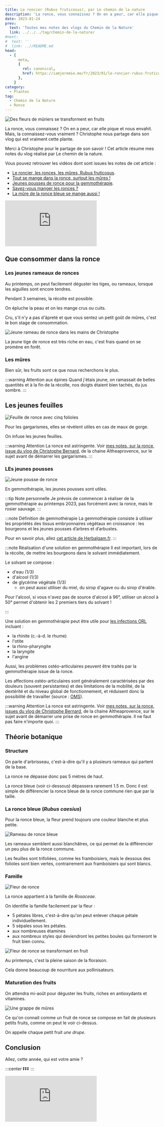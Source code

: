 ```yaml
---
title: Le roncier (Rubus fruticosus), par Le chemin de la nature
description: 'La ronce, vous connaissez ? On en a peur, car elle pique et nous enviahit. Mais, la connaissez-vous vraiment ? Christophe nous partage dans son vlog qui est vraiment cette plante.'
date: 2023-01-24
prev:
  text: 'Toutes mes notes des vlogs du Chemin de la Nature'
  link: ../../../tag/chemin-de-la-nature/
#next:
#  text: ''
#  link: ..//README.md
head:
  - [
      meta,
      {
        rel: canonical,
        href: https://iamjeremie.me/fr/2023/01/le-roncier-rubus-fruticosus-le-chemin-de-la-nature,
      },
    ]
category:
  - Plantes
tag:
  - Chemin de la Nature
  - Ronce
---
```


![Des fleurs de mûriers se transforment en fruits](/images/2023-01-24-fleurs-de-murier-se-transforment-en-fruits.jpg 'Crédits : image extraite du vlog du Chemin de la Nature')

La ronce, vous connaissez ? On en a peur, car elle pique et nous envahit. Mais, la connaissez-vous vraiment ? Christophe nous partage dans son vlog qui est vraiment cette plante.

Merci à Christophe pour le partage de son savoir !
Cet article résume mes notes du vlog réalisé par Le chemin de la nature.

<!-- more -->

Vous pouvez retrouver les vidéos dont sont issues les notes de cet article :

- [Le roncier, les ronces, les mûres, Rubus fruticosus](https://www.youtube.com/watch?v=qi4ne7oVOMA).
- [Tout se mange dans la ronce, surtout les mûres !](https://www.youtube.com/watch?v=Fdc8VE4_KsU)
- [Jeunes pousses de ronce pour la gemmothérapie](https://www.youtube.com/watch?v=uHP4IdAh2nc).
- [Savez-vous manger les ronces ?](https://www.youtube.com/watch?v=v0tC-efunOw)
- [La mûre de la ronce bleue se mange aussi !](https://www.youtube.com/watch?v=rIhNm_qYRIs)

<!-- markdownlint-disable MD033 -->
<p class="newsletter-wrapper"><iframe class="newsletter-embed" src="https://iamjeremie.substack.com/embed" frameborder="0" scrolling="no"></iframe></p>

## Que consommer dans la ronce

### Les jeunes rameaux de ronces

Au printemps, on peut facilement déguster les tiges, ou rameaux, lorsque les aiguilles sont encore tendres.

Pendant 3 semaines, la récolte est possible.

On épluche la peau et on les mange crus ou cuits.

Cru, s'il n'y a pas d'âpreté et que vous sentez un petit goût de mûres, c'est le bon stage de consommation.

![Jeune rameau de ronce dans les mains de Christophe](./images/jeune-rameau-de-ronce.jpg 'Credits : image extraite du vlog de Christophe sur le Chemin de la Nature')

La jeune tige de ronce est très riche en eau, c'est frais quand on se promène en forêt.

### Les mûres

Bien sûr, les fruits sont ce que nous recherchons le plus.

:::warning Attention aux épines
Quand j'étais jeune, on ramassait de belles quantités et à la fin de la récolte, nos doigts étaient bien tachés, du jus sombre.
:::

## Les jeunes feuilles

![Feuille de ronce avec cinq folioles](./images/feuille-de-ronce-avec-cinq-folioles.jpg 'Credits : image extraite du vlog de Christophe sur le Chemin de la Nature')

Pour les gargarismes, elles se révèlent utiles en cas de maux de gorge.

On infuse les jeunes feuilles.

:::warning Attention
La ronce est astringente. Voir [mes notes, sur la ronce, issue du vlog de Christophe Bernard](../ronce-murier-mure-bienfaits-et-usages-altheaprocence/README.md), de la chaine Altheaprovence, sur le sujet avant de démarrer les gargarismes.
:::

### LEs jeunes pousses

![Jeune pousse de ronce](./images/jeune-pousse-de-ronce.jpg 'Credits : image extraite du vlog de Christophe sur le Chemin de la Nature')

En gemmothérapie, les jeunes pousses sont utiles.

:::tip Note personnelle
Je prévois de commencer à réaliser de la gemmothérapie au printemps 2023, pas forcément avec la ronce, mais le rosier sauvage.
:::

:::note Définition de gemmothérapie
La gemmothérapie consiste à utiliser les propriétés des tissus embryonnaires végétaux en croissance : les bourgeons et les jeunes pousses d’arbres et d’arbustes.

Pour en savoir plus, allez [cet article de Herbalgam.fr](https://www.herbalgem.fr/fr/content/10-la-gemmotherapie).
:::

:::note Réalisation d'une solution en gemmothérapie
Il est important, lors de la récolte, de mettre les bourgeons dans le solvant immédiatement.

Le solvant se compose :

- d'eau (1/3)
- d'alcool (1/3)
- de glycérine végétale (1/3)
  - on peut aussi utiliser du miel, du sirop d'agave ou du sirop d'érable.

Pour l'alcool, si vous n'avez pas de source d'alcool à 96°, utiliser un alcool à 50° permet d'obtenir les 2 premiers tiers du solvant !

:::

Une solution en gemmothérapie peut être utile pour [les infections ORL](https://www.mpedia.fr/art-troubles-orl/) incluant :

- la rhinite (c.-à-d. le rhume)
- l'otite
- la rhino-pharyngite
- la laryngite
- l'angine

Aussi, les problèmes ostéo-articulaires peuvent être traités par la gemmothérapie issue de la ronce.

Les affections ostéo-articulaires sont généralement caractérisées par des douleurs (souvent persistantes) et des limitations de la mobilité, de la dextérité et du niveau global de fonctionnement, et réduisent donc la possibilité de travailler (source : [OMS](https://www.who.int/fr/news-room/fact-sheets/detail/musculoskeletal-conditions#:~:text=Les%20affections%20ost%C3%A9o%2Darticulaires%20et%20musculaires%20sont%20g%C3%A9n%C3%A9ralement%20caract%C3%A9ris%C3%A9es%20par,donc%20la%20possibilit%C3%A9%20de%20travailler.)).

:::warning Attention
La ronce est astringente. Voir [mes notes, sur la ronce, issues du vlog de Christophe Bernard](../ronce-murier-mure-bienfaits-et-usages-altheaprocence/README.md), de la chaine Altheaprovence, sur le sujet avant de démarrer une prise de ronce en gemmothérapie. Il ne faut pas faire n'importe quoi.
:::

## Théorie botanique

### Structure

On parle d'arbrisseau, c'est-à-dire qu'il y a plusieurs rameaux qui partent de la base.

La ronce ne dépasse donc pas 5 mètres de haut.

La ronce bleue (voir ci-dessous) dépassera rarement 1.5 m. Donc il est simple de différencier la ronce bleue de la ronce commune rien que par la taille.

### La ronce bleue (_Rubus caesius_)

Pour la ronce bleue, la fleur prend toujours une couleur blanche et plus petite.

![Rameau de ronce bleue](./images/rameau-de-ronce-bleue.jpg 'Credits : image extraite du vlog de Christophe sur le Chemin de la Nature')

Les rameaux semblent aussi blanchâtres, ce qui permet de la différencier un peu plus de la ronce commune.

Les feuilles sont trifoliées, comme les framboisiers, mais le dessous des folioles sont bien vertes, contrairement aux framboisiers qui sont blancs.

### Famille

![Fleur de ronce](./images/fleur-de-ronce.jpg 'Credits : image extraite du vlog de Christophe sur le Chemin de la Nature')

La ronce appartient à la famille de _Rosaceae_.

On identifie la famille facilement par la fleur :

- 5 pétales libres, c'est-à-dire qu'on peut enlever chaque pétale individuellement.
- 5 sépales sous les pétales.
- aux nombreuses étamines
- aux nombreux styles qui deviendront les petites boules qui formeront le fruit bien connu.

![Fleur de ronce se transformant en fruit](./images/fleur-de-ronce-se-transformant-en-fruit.jpg 'Credits : image extraite du vlog de Christophe sur le Chemin de la Nature')

Au printemps, c'est la pleine saison de la floraison.

Cela donne beaucoup de nourriture aux pollinisateurs.

### Maturation des fruits

On attendra mi-août pour déguster les fruits, riches en antioxydants et vitamines.

![Une grappe de mûres](./images/grappe-de-mures.jpg 'Credits : image extraite du vlog de Christophe sur le Chemin de la Nature')

Ce qu'on connait comme un fruit de ronce se compose en fait de plusieurs petits fruits, comme on peut le voir ci-dessus.

On appelle chaque petit fruit _une drupe_.

## Conclusion

Allez, cette année, qui est votre amie ?

:::center
⏬⏬⏬
:::

<!-- markdownlint-disable MD033 -->
<p class="newsletter-wrapper"><iframe class="newsletter-embed" src="https://iamjeremie.substack.com/embed" frameborder="0" scrolling="no"></iframe></p>
